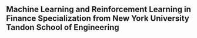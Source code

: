 ## Machine Learning and Reinforcement Learning in Finance Specialization from New York University Tandon School of Engineering